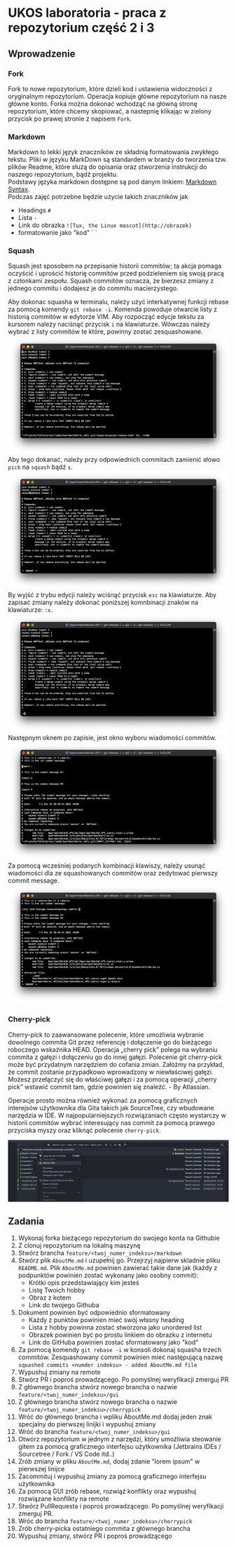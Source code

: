 # UKOS laboratoria - praca z repozytorium część 2 i 3

## Wprowadzenie
### Fork
Fork to nowe repozytorium, które dzieli kod i ustawienia widoczności z oryginalnym repozytorium. Operacja kopiuje główne repozytorium na nasze główne konto. Forka można dokonać wchodząć na główną stronę repozytorium, które chcemy skopiować, a nastepnię klikając w zielony przycisk po prawej stronie z napisem `Fork`.
### Markdown
Markdown to lekki język znaczników ze składnią formatowania zwykłego tekstu. Pliki w języku MarkDown są standardem w branży do tworzenia tzw. plików Readme, które służą do opisania oraz stworzenia instrukcji do naszego repozytorium, bądź projektu. \
Podstawy języka markdown dostępne są pod danym linkiem: [Markdown Syntax](https://www.markdownguide.org/basic-syntax/).\
Podczas zajęć potrzebne będzie użycie takich znaczników jak
   - Headings `#`
   - Lista `-`
   - Link do obrazka `![Tux, the Linux mascot](http://obrazek)`
   - formatowanie jako "kod" \` <kod> \` 
### Squash
Squash jest sposobem na przepisanie historii commitów; ta akcja pomaga oczyścić i uprościć historię commitów przed podzieleniem się swoją pracą z członkami zespołu. Squash commitów oznacza, że bierzesz zmiany z jednego commitu i dodajesz je do commitu macierzystego.
   
Aby dokonac squasha w terminalu, należy użyć interkatywnej funkcji rebase za pomocą komendy `git rebase -i`. Komenda powoduje otwarcie listy z historią commitów w edytorze VIM. Aby rozpocząć edycje tekstu za kursorem należy naciśnąć przycisk `i` na klawiaturze. Wówczas należy wybrać z listy commitów te które, powinny zostać zesquashowane. 
![Squash1](screenshots/squash1.png)
Aby tego dokanać, należy przy odpowiednich commitach zamienić słowo `pick` na `squash` bądź `s`.
![Squash2](screenshots/squash2.png)
By wyjść z trybu edycji należy wciśnąć przycisk `esc` na klawiaturze. Aby zapisać zmiany należy dokonać poniższej komnbinacji znaków na klawiaturze: `:x`.
![Squash3](screenshots/squash3.png)
Następnym oknem po zapisie, jest okno wyboru wiadomości commitów.
![Squash4](screenshots/squash4.png)
Za pomocą wcześniej podanych kombinacji klawiszy, należy usunąć wiadomości dla ze squashowanych commitów oraz zedytować pierwszy commit message. 
![Squash5](screenshots/squash5.png)   
### Cherry-pick
Cherry-pick to zaawansowane polecenie, które umożliwia wybranie dowolnego commita Git przez referencję i dołączenie go do bieżącego roboczego wskaźnika HEAD. Operacja „cherry pick” polega na wybraniu commita z gałęzi i dołączeniu go do innej gałęzi. Polecenie git cherry-pick może być przydatnym narzędziem do cofania zmian. Załóżmy na przykład, że commit zostanie przypadkowo wprowadzony w niewłaściwej gałęzi. Możesz przełączyć się do właściwej gałęzi i za pomocą operacji „cherry pick” wstawić commit tam, gdzie powinien się znaleźć. - By Atlassian.

Operacje prosto można również wykonać za pomocą graficznych interejsów użytkownika dla Gita takich jak SourceTree, czy wbudowane narzędzia w IDE. W najpopularniejszych rozwiązaniach często wystarczy w historii commitów wybrać interesujący nas commit za pomocą prawego przyciska myszy oraz kliknąć polecenie `cherry-pick`.

![CherryPick1](screenshots/cherrypick1.png)   
      
## Zadania   
1. Wykonaj forka bieżącego repozytorium do swojego konta na Githubie
2. Z clonuj repozytorium na lokalną maszynę
3. Stwórz brancha `feature/<twoj_numer_indeksu>/markdown`
4. Stwórz plik `AboutMe.md` i uzupełnij go. Przejrzyj najpierw skladnie pliku `README.md`. Plik `AboutMe.md` powinien zawierać takie dane jak (każdy z podpunktów powinien zostać wykonany jako osobny commit):
   - Krótki opis przedstawiający kim jesteś
   - Listę Twoich hobby
   - Obraz z kotem
   - Link do twojego Githuba
5. Dokument powinien być odpowiednio sformatowany
   - Każdy z punktów powinien mieć swój własny heading
   - Lista z hobby powinna zostać stworzona jako unordered list
   - Obrazek powinien być po prostu linkiem do obrazku z internetu
   - Link do GitHuba powinien zostać sformatowany jako "kod"
7. Za pomocą komendy `git rebase -i` w konsoli dokonaj squasha trzech commitów. Zesquashowany commit powinien mieć następującą nazwę `squashed commits <numder indeksu> - added AboutMe.md file`
9. Wypushuj zmiany na remote
10. Stwórz PR i poproś prowadzącego. Po pomyślnej weryfikacji zmerguj PR
11. Z głównego brancha stwórz nowego brancha o nazwie `feature/<twoj_numer_indeksu>/gui`
12. Z głównego brancha stwórz nowego brancha o nazwie `feature/<twoj_numer_indeksu>/cherrypick`
13. Wróć do głównego brancha i wpliku AboutMe.md dodaj jeden znak specjalny do pierwszej linijki i wypushuj zmiany
14. Wróć do brancha `feature/<twoj_numer_indeksu>/gui`
15. Otwórz repozytorium w jednym z narzędzi, który umożliwia steowanie gitem za pomocą graficznego interfejsu użytkownika (Jetbrains IDEs / Sourcetree / Fork / VS Code itd..)
16. Zrób zmiany w pliku `AboutMe.md`, dodaj zdanie "lorem ipsum" w pierwszej linijce
17. Zacommituj i wypushuj zmiany za pomocą graficznego interfejsu użytkownika
18. Za pomocą GUI zrób rebase, rozwiąż konflikty oraz wypushuj rozwiązane konflikty na remote
19. Stwórz PullRequesta i poproś prowadzącego. Po pomyślnej weryfikacji zmerguj PR.
20. Wróc do brancha `feature/<twoj_numer_indeksu>/cherrypick`
21. Zrób cherry-picka ostatniego commita z głównego brancha
22. Wypushuj zmiany, stwórz PR i poproś prowadzącego
